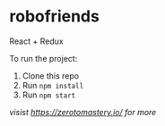 # robofriends
React + Redux

To run the project:

1. Clone this repo
2. Run `npm install`
3. Run `npm start`

*visist https://zerotomastery.io/ for more*
